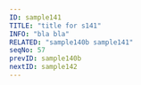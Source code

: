 ```yaml
---
ID: sample141
TITLE: "title for s141"
INFO: "bla bla"
RELATED: "sample140b sample141"
seqNo: 57
prevID: sample140b
nextID: sample142
---
```

